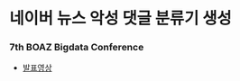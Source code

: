 # 네이버 뉴스 악성 댓글 분류기 생성
### 7th BOAZ Bigdata Conference

- [발표영상](https://www.youtube.com/watch?v=TkLrDL0XnkM)
